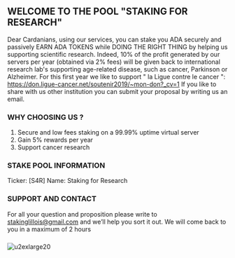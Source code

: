 ## WELCOME TO THE POOL "STAKING FOR RESEARCH"

Dear Cardanians, using our services, you can stake you ADA securely and passively EARN ADA TOKENS while DOING THE RIGHT THING by helping us supporting scientific research. Indeed, 10% of the profit generated by our servers per year (obtained via 2% fees) will be given back to international research lab's supporting age-related disease, such as cancer, Parkinson or Alzheimer. For this first year we like to support " la Ligue contre le cancer ": https://don.ligue-cancer.net/soutenir2019/~mon-don?_cv=1 If you like to share with us other institution you can submit your proposal by writing us an email.

### WHY CHOOSING US ?
1) Secure and low fees staking on a 99.99% uptime virtual server
2) Gain 5% rewards per year
3) Support cancer research

### STAKE POOL INFORMATION

Ticker: [S4R]
Name: Staking for Research

### SUPPORT AND CONTACT

For all your question and proposition please write to stakinglillois@gmail.com and we’ll help you sort it out. We will come back to you in a maximum of 2 hours
### 
![u2exlarge20](https://user-images.githubusercontent.com/68705151/89058392-854d2200-d35f-11ea-8230-c82629bc6ac6.jpg)







